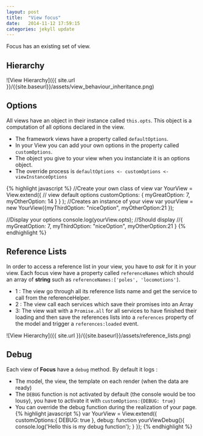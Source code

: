 ```yaml
---
layout: post
title:  "View focus"
date:   2014-11-12 17:59:15
categories: jekyll update
---
```


Focus has an existing set of view.

## Hierarchy

![View Hierarchy]({{ site.url }}/{{site.baseurl}}/assets/view_behaviour_inheritance.png)

## Options

All views have an object in their instance called `this.opts`.
This object is a computation of all options declared in the view.
- The framework views have a property called `defaultOptions`.
- In your View you can add your own options in the property called `customOptions`.
- The object you give to your view when you instanciate it is an options object.
- The override process is `defaultOptions <- customOptions <-viewInstanceOptions `

{% highlight javascript %}
  //Create your own class of view
  var YourView = View.extend({
    // view default options
    customOptions: {
      myGreatOption: 7,
      myOtherOption: 14
    }
  }
  );
  //Creates an instance of your view
  var yourView = new YourView({myThirdOption: "niceOption", myOtherOption:21 });
  
  //Display your options
  console.log(yourView.opts);
  //Should display
  //{ myGreatOption: 7, myThirdOption: "niceOption", myOtherOption:21 }
{% endhighlight %}

## Reference Lists

In order to access a reference list in your view, you have to _ask_  for it in your view.
Each focus view have a property called `referenceNames` which should an array of **string** such as `referenceNames:['poles', 'locomotions']`.

- 1 : The view go through all its reference lists name and get the service to call from the referenceHelper.
- 2 : The view call each services which save their promises into an Array
- 3:  The view wait with a `Promise.all` for all services to have finished their loading and then save the references lists into a `references` property of the model and trigger a `references:loaded` event.

![View Hierarchy]({{ site.url }}/{{site.baseurl}}/assets/reference_lists.png)

## Debug

Each view of **Focus** have a `debug` method. By default it logs :
- The model, the view, the template on each render (when the data are ready)
- The `DEBUG` function is not activated by default (the console would be too lousy), you have to activate it with `customOptions:{DEBUG: true}` 
- You can override the debug function during the realization of your page.
{% highlight javascript %}
var YourView = View.extend({
  customOptions:{
    DEBUG: true
  },
  debug: function yourViewDebug(){
    console.log('Hello this is my debug function');
  }
});
{% endhighlight %}